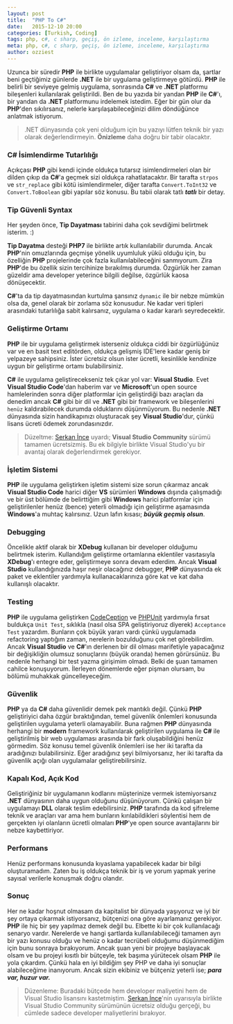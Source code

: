 ```yaml
---
layout: post
title:  "PHP To C#"
date:   2015-12-10 20:00
categories: [Turkish, Coding]
tags: php, c#, c sharp, geçiş, ön izleme, inceleme, karşılaştırma
meta: php, c#, c sharp, geçiş, ön izleme, inceleme, karşılaştırma
author: ozziest
---
```


Uzunca bir süredir **PHP** ile birlikte uygulamalar geliştiriyor olsam da, şartlar beni geçtiğimiz günlerde **.NET** ile bir uygulama geliştirmeye götürdü. **PHP** ile belirli bir seviyeye gelmiş uygulama, sonrasında **C#** ve **.NET** platformu bileşenleri kullanılarak geliştirildi. Ben de bu yazıda bir yandan **PHP** ile **C#**'ı, bir yandan da **.NET** platformunu irdelemek istedim. Eğer bir gün olur da **PHP**'den sıkılırsanız, nelerle karşılaşabileceğinizi dilim döndüğünce anlatmak istiyorum.

> .NET dünyasında çok yeni olduğum için bu yazıyı lütfen teknik bir yazı olarak değerlendirmeyin. **Önizleme** daha doğru bir tabir olacaktır.

### C# İsimlendirme Tutarlılığı

Açıkçası **PHP** gibi kendi içinde oldukça tutarsız isimlendirmeleri olan bir dilden çıkıp da **C#**'a geçmek sizi oldukça rahatlatacaktır. Bir tarafta `strpos` ve `str_replace` gibi kötü isimlendirmeler, diğer tarafta `Convert.ToInt32` ve `Convert.ToBoolean` gibi yapılar söz konusu. Bu tabii olarak tatlı ***tatlı*** bir detay. 

### Tip Güvenli Syntax

Her şeyden önce, **Tip Dayatması** tabirini daha çok sevdiğimi belirtmek isterim. :) 

**Tip Dayatma** desteği **PHP7** ile birlikte artık kullanılabilir durumda. Ancak **PHP**'nin omuzlarında geçmişe yönelik uyumluluk yükü olduğu için, bu özelliğin **PHP** projelerinde çok fazla kullanılabileceğini sanmıyorum. Zira **PHP**'de bu özellik sizin tercihinize bırakılmış durumda. Özgürlük her zaman güzeldir ama developer yeterince bilgili değilse, özgürlük kaosa dönüşecektir.

**C#**'ta da tip dayatmasından kurtulma şansınız `dynamic` ile bir nebze mümkün olsa da, genel olarak bir zorlama söz konusudur. Ne kadar veri tipleri arasındaki tutarlılığa sabit kalırsanız, uygulama o kadar kararlı seyredecektir.

### Geliştirme Ortamı

**PHP** ile bir uygulama geliştirmek isterseniz oldukça ciddi bir özgürlüğünüz var ve en basit text editörden, oldukça gelişmiş IDE'lere kadar geniş bir yelpazeye sahipsiniz. İster ücretsiz olsun ister ücretli, kesinlikle kendinize uygun bir geliştirme ortamı bulabilirsiniz.

**C#** ile uygulama geliştirecekseniz tek çıkar yol var: **Visual Studio**. Evet **Visual Studio Code**'dan haberim var ve **Microsoft**'un open source hamlelerinden sonra diğer platformlar için geliştirdiği bazı araçları da denedim ancak **C#** gibi bir dil ve **.NET** gibi bir framework ve bileşenlerini `henüz` kaldırabilecek durumda olduklarını düşünmüyorum. Bu nedenle **.NET** dünyasında sizin handikapınızı oluşturacak şey **Visual Studio**'dur, çünkü lisans ücreti ödemek zorundasınızdır. 

> Düzeltme: [Serkan İnce](http://twitter.com/serkanince444) uyardı; **Visual Studio Community** sürümü tamamen ücretsizmiş. Bu ek bilgiyle birlikte Visual Studio'yu bir avantaj olarak değerlendirmek gerekiyor.

### İşletim Sistemi

**PHP** ile uygulama geliştirken işletim sistemi size sorun çıkarmaz ancak **Visual Studio Code** harici diğer **VS** sürümleri **Windows** dışında çalışmadığı ve bir üst bölümde de belirttiğim gibi **Windows** harici platformlar için geliştirilenler henüz (bence) yeterli olmadığı için geliştirme aşamasında **Windows**'a muhtaç kalırsınız. Uzun lafın kısası; ***büyük geçmiş olsun***.

### Debugging

Öncelikle aktif olarak bir **XDebug** kullanan bir developer olduğumu belirtmek isterim. Kullandığım geliştirme ortamlarına eklentiler vasıtasıyla **XDebug**'ı entegre eder, geliştirmeye sonra devam ederdim. Ancak **Visual Studio** kullandığınızda haşır neşir olacağınız debugger, **PHP** dünyasında ek paket ve eklentiler yardımıyla kullanacaklarınıza göre kat ve kat daha kullanışlı olacaktır.

### Testing

**PHP** ile uygulama geliştirken [CodeCeption](http://codeception.com) ve [PHPUnit](https://phpunit.de/) yardımıyla fırsat buldukça `Unit Test`, sıklıkla (nasıl olsa SPA geliştiriyoruz diyerek) `Acceptance Test` yazardım. Bunların çok büyük yararı vardı çünkü uygulamada refactoring yaptığım zaman, nerelerin bozulduğunu çok net görebilirdim. Ancak **Visual Studio** ve **C#**'ın derlenen bir dil olması marifetiyle yapacağınız bir değişikliğin olumsuz sonuçlarını (büyük oranda) hemen görürsünüz. Bu nedenle herhangi bir test yazma girişimim olmadı. Belki de şuan tamamen cahilce konuşuyorum. İlerleyen dönemlerde eğer pişman olursam, bu bölümü muhakkak güncelleyeceğim.

### Güvenlik

**PHP** ya da **C#** daha güvenlidir demek pek mantıklı değil. Çünkü **PHP** geliştiriyici daha özgür bıraktığından, temel güvenlik önlemleri konusunda geliştirilen uygulama yeterli olamayabilir. Buna rağmen **PHP** dünyasında herhangi bir **modern** framework kullanılarak geliştirilen uygulama ile **C#** ile geliştirilmiş bir web uygulaması arasında bir fark oluşabildiğini henüz görmedim. Söz konusu temel güvenlik önlemleri ise her iki tarafta da aradığınızı bulabilirsiniz. Eğer aradığınız şeyi bilmiyorsanız, her iki tarafta da güvenlik açığı olan uygulamalar geliştirebilirsiniz.

### Kapalı Kod, Açık Kod

Geliştiriğiniz bir uygulamanın kodlarını müşterinize vermek istemiyorsanız **.NET** dünyasının daha uygun olduğunu düşünüyorum. Çünkü çalışan bir uygulamayı **DLL** olarak teslim edebilirsiniz. **PHP** tarafında da kod şifreleme teknik ve araçları var ama hem bunların kırılabildikleri söylentisi hem de gerçekten iyi olanların ücretli olmaları **PHP**'ye open source avantajlarını bir nebze kaybettiriyor.

### Performans

Henüz performans konusunda kıyaslama yapabilecek kadar bir bilgi oluşturamadım. Zaten bu iş oldukça teknik bir iş ve yorum yapmak yerine sayısal verilerle konuşmak doğru olandır. 

### Sonuç

Her ne kadar hoşnut olmasam da kapitalist bir dünyada yaşıyoruz ve iyi bir şey ortaya çıkarmak istiyorsanız, bütçenizi ona göre ayarlamanız gerekiyor. **PHP** ile hiç bir şey yapılmaz demek değil bu. Elbette ki bir çok kullanılacağı senaryo vardır. Nerelerde ve hangi şartlarda kullanılabileceği tamamen ayrı bir yazı konusu olduğu ve henüz o kadar tecrübeli olduğumu düşünmediğim için bunu sonraya bırakıyorum. Ancak şuan yeni bir projeye başlayacak olsam ve bu projeyi kısıtlı bir bütçeyle, tek başıma yürütecek olsam **PHP** ile yola çıkardım. Çünkü hala en iyi bildiğim şey PHP ve daha iyi sonuçlar alabileceğime inanıyorum. Ancak sizin ekibiniz ve bütçeniz yeterli ise; ***para var, huzur var.*** 

> Düzenleme: Buradaki bütçede hem developer maliyetini hem de Visual Studio lisansını kastetmiştim. [Serkan İnce](http://twitter.com/serkanince444)'nin uyarısıyla birlikte Visual Studio Community sürümünün ücretsiz olduğu gerçeği, bu cümlede sadece developer maliyetlerini bırakıyor.

